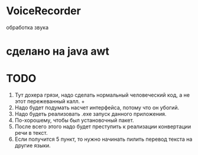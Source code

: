 # VoiceRecorder
обработка звука
# сделано на java awt
# TODO
1. Тут дохера грязи, надо сделать нормальный человеческий код, а не этот пережеванный калл. +
2. Надо будет подумать насчет интерфейса, потому что он убогий.
3. Надо будеть реализовать .exe запуск данного приложения.
4. По-хорошему, чтобы был установочный пакет.
5. После всего этого надо будет преступить к реализации конвертации речи в текст.
6. Если получится 5 пункт, то нужно начинать пилить перевод текста на другие языки.